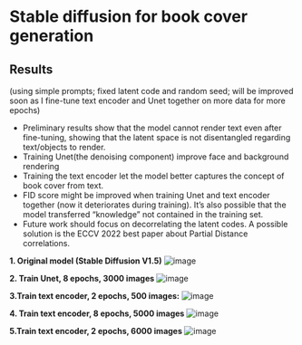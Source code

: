 # Stable diffusion for book cover generation

## Results 
(using simple prompts; fixed latent code and random seed; will be improved soon as I fine-tune text encoder and Unet together on more data for more epochs)
- Preliminary results show that the model cannot render text even after fine-tuning, showing that the latent space is not disentangled regarding text/objects to render.
- Training Unet(the denoising component) improve face and background rendering
- Training the text encoder let the model better captures the concept of book cover from text.
- FID score might be improved when training Unet and text encoder together (now it deteriorates during training). It’s also possible that the model transferred “knowledge” not contained in the training set. 
- Future work should focus on decorrelating the latent codes. A possible solution is the ECCV 2022 best paper about Partial Distance correlations.

**1. Original model (Stable Diffusion V1.5)**
![image](https://user-images.githubusercontent.com/87317405/209904767-8c74d1c0-e7d8-4145-bade-c3a51cf7721c.png)

**2. Train Unet, 8 epochs, 3000 images**
![image](https://user-images.githubusercontent.com/87317405/209904785-56de384f-5b2f-4c87-9c5c-8e9572986427.png)

**3.Train text encoder, 2 epochs, 500 images:**
![image](https://user-images.githubusercontent.com/87317405/209904830-ddfe2481-cb29-472a-be28-ffad10967316.png)

**4. Train text encoder, 8 epochs, 5000 images**
![image](https://user-images.githubusercontent.com/87317405/209904954-a726502c-6f1a-46d3-8c25-1cdb7c0ebc67.png)

**5.Train text encoder, 2 epochs, 6000 images**
![image](https://user-images.githubusercontent.com/87317405/209907410-0fff405c-2628-4f35-8711-5dfa06c3cfd2.png)

